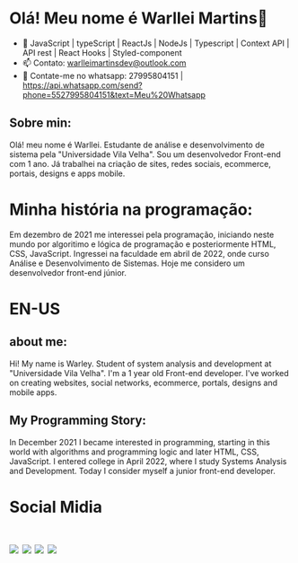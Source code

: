 <h1>Olá! Meu nome é Warllei Martins👋</h1>

- 📜 JavaScript | typeScript | ReactJs | NodeJs | Typescript | Context API | API rest | React Hooks | Styled-component
- 📫 Contato: warlleimartinsdev@outlook.com
-  📱 Contate-me no whatsapp: 27995804151 | https://api.whatsapp.com/send?phone=5527995804151&text=Meu%20Whatsapp

<div>
<h2>Sobre min:</h2>
  
Olá! meu nome é Warllei. Estudante de análise e desenvolvimento de sistema pela "Universidade Vila Velha". Sou um desenvolvedor Front-end com 1 ano. Já trabalhei na criação de sites, redes sociais, ecommerce, portais, designs e apps mobile.
<div/>
  
<div>
<h1>Minha história na programação:</h1>
Em dezembro de 2021 me interessei pela programação, iniciando neste mundo por algoritimo e lógica de programação e posteriormente HTML, CSS, JavaScript.
Ingressei na faculdade em abril de 2022, onde curso Análise e Desenvolvimento de Sistemas. Hoje me considero um desenvolvedor front-end júnior.
<div/>
   

<div>
<h1>EN-US</h1>   
  
<h2>about me:</h2>
  
Hi! My name is Warley. Student of system analysis and development at "Universidade Vila Velha". I'm a 1 year old Front-end developer. I've worked on creating websites, social networks, ecommerce, portals, designs and mobile apps.
<div/>
  
<div>
<h2>My Programming Story:</h2>
In December 2021 I became interested in programming, starting in this world with algorithms and programming logic and later HTML, CSS, JavaScript.
I entered college in April 2022, where I study Systems Analysis and Development. Today I consider myself a junior front-end developer.
<div/>
 
<h1>Social Midia<h1/>
<div> 
  <a href="https://www.instagram.com/warlleimartinsdev/"><img src="https://img.shields.io/badge/-Instagram-%23E4405F?style=for-the-badge&logo=instagram&logoColor=white" target="_blank"></a>
 <a href="https://discord.gg/XTkp4JPg" target="_blank"><img src="https://img.shields.io/badge/Discord-7289DA?style=for-the-badge&logo=discord&logoColor=white" target="_blank"></a> 
  <a href = "mailto:warlleimartinsdev@outlook"><img src="https://img.shields.io/badge/-Gmail-%23333?style=for-the-badge&logo=gmail&logoColor=white" target="_blank"></a>
  <a href="https://www.linkedin.com/in/warllei-martins-823510153/" target="_blank"><img src="https://img.shields.io/badge/-LinkedIn-%230077B5?style=for-the-badge&logo=linkedin&logoColor=white" target="_blank"></
</div>

  
